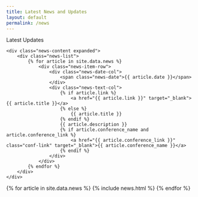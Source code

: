 ```yaml
---
title: Latest News and Updates
layout: default
permalink: /news
---
```


<div class="news-section-box">
    <div class="news-header">
        <div class="news-title">
            <i class="fa fa-newspaper-o"></i> Latest Updates
        </div>
    </div>
    
    <div class="news-content expanded">
        <div class="news-list">
            {% for article in site.data.news %}
                <div class="news-item-row">
                    <div class="news-date-col">
                        <span class="news-date">{{ article.date }}</span>
                    </div>
                    <div class="news-text-col">
                        {% if article.link %}
                            <a href="{{ article.link }}" target="_blank">{{ article.title }}</a>
                        {% else %}
                            {{ article.title }}
                        {% endif %}
                        {{ article.description }}
                        {% if article.conference_name and article.conference_link %}
                            <a href="{{ article.conference_link }}" class="conf-link" target="_blank">{{ article.conference_name }}</a>
                        {% endif %}
                    </div>
                </div>
            {% endfor %}
        </div>
    </div>
</div>

<!-- Full News List -->
<div class="news-list">
    {% for article in site.data.news %}
        {% include news.html %}
    {% endfor %}
</div>
